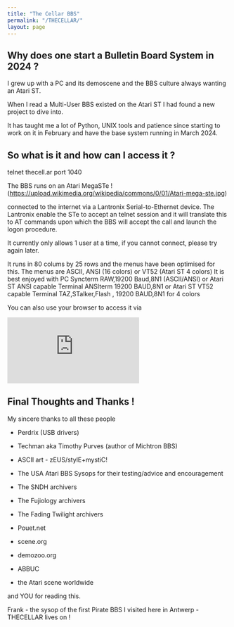 ```yaml
---
title: "The Cellar BBS"
permalink: "/THECELLAR/"
layout: page
---
```


## Why does one start a Bulletin Board System in 2024 ?

I grew up with a PC and its demoscene and the BBS culture
always wanting an Atari ST.

When I read a Multi-User BBS existed on the Atari ST I had found a new project
to dive into.

It has taught me a lot of Python, UNIX tools and patience since starting to work
on it in February and have the base system running in March 2024.

## So what is it and how can I access it ?

telnet thecell.ar port 1040

The BBS runs on an Atari MegaSTe 
!(https://upload.wikimedia.org/wikipedia/commons/0/01/Atari-mega-ste.jpg)

connected to the internet via a Lantronix Serial-to-Ethernet device.
The Lantronix enable the STe to accept an telnet session and it will translate this to
AT commands upon which the BBS will accept the call and launch the logon procedure.

It currently only allows 1 user at a time, if you cannot connect, please try again later.

It runs in 80 colums by 25 rows and the menus have been optimised for this.
The menus are ASCII, ANSI (16 colors) or VT52 (Atari ST 4 colors) 
It is best enjoyed with 
      PC Syncterm     RAW,19200 Baud,8N1
      (ASCII/ANSI)
or
      Atari ST ANSI capable Terminal
      ANSIterm  19200 BAUD,8N1
or 
      Atari ST VT52 capable Terminal
      TAZ,STalker,Flash , 19200 BAUD,8N1
      for 4 colors 

You can also use your browser to access it via 

![ATARIBBS](http://www.sfhqbbs.org/ftelnet.php?bbsid=36)


## Final Thoughts and Thanks !

My sincere thanks to all these people 

* Perdrix (USB drivers)
* Techman aka Timothy Purves (author of Michtron BBS)
* ASCII art  - zEUS/stylE+mystiC!

* The USA Atari BBS Sysops for their testing/advice and encouragement
* The SNDH archivers
* The Fujiology archivers
* The Fading Twilight archivers
* Pouet.net
* scene.org
* demozoo.org
* ABBUC
* the Atari scene worldwide

and YOU for reading this.

Frank - the sysop of the first Pirate BBS I visited here in Antwerp - THECELLAR lives on !